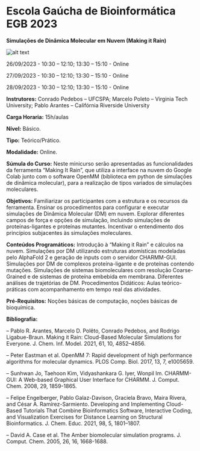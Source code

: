 # Escola Gaúcha de Bioinformática EGB 2023
**Simulações de Dinâmica Molecular em Nuvem (Making it Rain)**

![alt text](https://github.com/pablo-arantes/Making-it-rain/blob/main/GraphAbs.png)

26/09/2023 - 10:30 – 12:10; 13:30 – 15:10 - Online

27/09/2023 - 10:30 – 12:10; 13:30 – 15:10 - Online

28/09/2023 - 10:30 – 12:10; 13:30 – 15:10 - Online

**Instrutores:** Conrado Pedebos – UFCSPA; Marcelo Poleto – Virginia Tech University; Pablo Arantes – Califórnia Riverside University

**Carga Horaria:** 15h/aulas

**Nível:** Básico.

**Tipo:** Teórico/Prático.

**Modalidade:** Online.

**Súmula do Curso:** Neste minicurso serão apresentadas as funcionalidades da ferramenta “Making It Rain”, que utiliza a interface na nuvem do Google Colab junto com o software OpenMM (biblioteca em python de simulações de dinâmica molecular), para a realização de tipos variados de simulações moleculares.

**Objetivos:** Familiarizar os participantes com a estrutura e os recursos da ferramenta. Ensinar os procedimentos para configurar e executar simulações de Dinâmica Molecular (DM) em nuvem. Explorar diferentes campos de força e opções de simulação, incluindo simulações de proteínas-ligantes e proteínas mutantes. Incentivar o entendimento dos princípios subjacentes às simulações moleculares.

**Conteúdos Programáticos:** Introdução à “Making it Rain” e cálculos na nuvem. Simulações por DM utilizando estruturas atomísticas modeladas pelo AlphaFold 2 e geração de inputs com o servidor CHARMM-GUI. Simulações por DM de complexos proteína-ligante e de proteínas contendo mutações. Simulações de sistemas biomoleculares com resolução Coarse-Grained e de sistemas de proteína embebida em membrana. Diferentes análises de trajetórias de DM.
Procedimentos Didáticos: Aulas teórico-práticas com acompanhamento em tempo real das atividades.

**Pré-Requisitos:** Noções básicas de computação, noções básicas de bioquímica.

**Bibliografia:**

– Pablo R. Arantes, Marcelo D. Polêto, Conrado Pedebos, and Rodrigo Ligabue-Braun. Making it Rain: Cloud-Based Molecular Simulations for Everyone. J. Chem. Inf. Model. 2021, 61, 10, 4852–4856.

– Peter Eastman et al. OpenMM 7: Rapid development of high performance algorithms for molecular dynamics. PLOS Comp. Biol. 2017, 13, 7, e1005659.

– Sunhwan Jo, Taehoon Kim, Vidyashankara G. Iyer, Wonpil Im. CHARMM-GUI: A Web-based Graphical User Interface for CHARMM. J. Comput. Chem. 2008, 29, 1859-1865.

– Felipe Engelberger, Pablo Galaz-Davison, Graciela Bravo, Maira Rivera, and César A. Ramírez-Sarmiento. Developing and Implementing Cloud-Based Tutorials That Combine Bioinformatics Software, Interactive Coding, and Visualization Exercises for Distance Learning on Structural Bioinformatics. J. Chem. Educ. 2021, 98, 5, 1801–1807.

– David A. Case et al. The Amber biomolecular simulation programs. J. Comput. Chem. 2005, 26, 16, 1668-1688.
